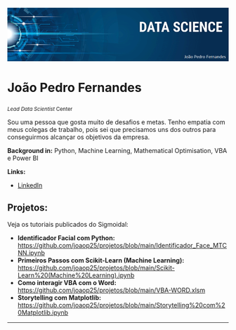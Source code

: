 <p align="center">
  <img src="banner-joao pedro.png" >
</p>

# João Pedro Fernandes
<sub>*Lead Data Scientist* Center</sub>

Sou uma pessoa que gosta muito de desafios e metas. Tenho empatia com meus colegas de
trabalho, pois sei que precisamos uns dos outros para conseguirmos alcançar os objetivos da
empresa.

**Background in:** Python, Machine Learning, Mathematical Optimisation, VBA e Power BI

**Links:**
* [LinkedIn](https://www.linkedin.com/in/joao-pedro-fernandes-95a125180/)


## Projetos:
Veja os tutoriais publicados do Sigmoidal:

* **Identificador Facial com Python:** https://github.com/joaop25/projetos/blob/main/Identificador_Face_MTCNN.ipynb
* **Primeiros Passos com Scikit-Learn (Machine Learning):** https://github.com/joaop25/projetos/blob/main/Scikit-Learn%20(Machine%20Learning).ipynb
* **Como interagir VBA com o Word:** https://github.com/joaop25/projetos/blob/main/VBA-WORD.xlsm
* **Storytelling com Matplotlib:** https://github.com/joaop25/projetos/blob/main/Storytelling%20com%20Matplotlib.ipynb
---

